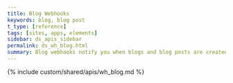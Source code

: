 ```yaml
---
title: Blog Webhooks
keywords: blog, blog post
t_type: [reference]
tags: [sites, apps, elements]
sidebar: ds_apis_sidebar 
permalink: ds_wh_blog.html
summary: Blog webhooks notify you when blogs and blog posts are created and updated.
---
```

{% include custom/shared/apis/wh_blog.md %}
